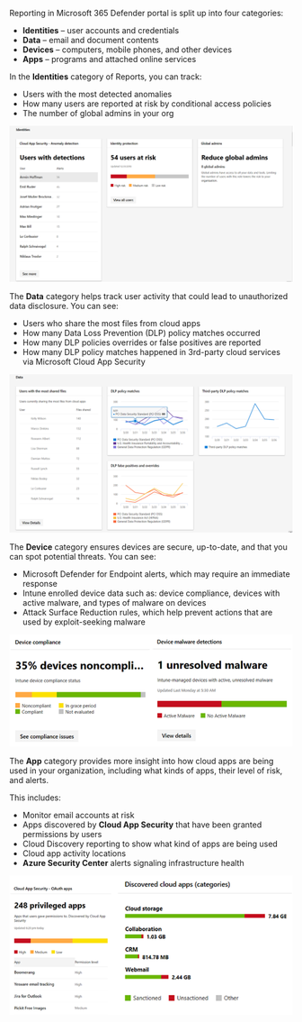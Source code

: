 Reporting in Microsoft 365 Defender portal is split up into four categories:

- **Identities** – user accounts and credentials
- **Data** – email and document contents
- **Devices** – computers, mobile phones, and other devices
- **Apps** – programs and attached online services

In the **Identities** category of Reports, you can track:

- Users with the most detected anomalies
- How many users are reported at risk by conditional access policies
- The number of global admins in your org

![Identities reports](../media/identities.png)
 
The **Data** category helps track user activity that could lead to unauthorized data disclosure. You can see:

- Users who share the most files from cloud apps
- How many Data Loss Prevention (DLP) policy matches occurred
- How many DLP policies overrides or false positives are reported
- How many DLP policy matches happened in 3rd-party cloud services via Microsoft Cloud App Security
 
![Data reports](../media/data.png)

The **Device** category ensures devices are secure, up-to-date, and that you can spot potential threats. You can see:
- Microsoft Defender for Endpoint alerts, which may require an immediate response
- Intune enrolled device data such as: device compliance, devices with active malware, and types of malware on devices
- Attack Surface Reduction rules, which help prevent actions that are used by exploit-seeking malware

![Device compliance and malware detection reports](../media/device-reports.png)
 
The **App** category provides more insight into how cloud apps are being used in your organization, including what kinds of apps, their level of risk, and alerts. 

This includes:

- Monitor email accounts at risk
- Apps discovered by **Cloud App Security** that have been granted permissions by users
- Cloud Discovery reporting to show what kind of apps are being used 
- Cloud app activity locations
- **Azure Security Center** alerts signaling infrastructure health
   
![Cloud Security and Discovered Cloud Apps reports](../media/app-reports.png)

